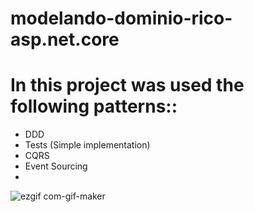 # modelando-dominio-rico-asp.net.core

<h1>In this project was used the following patterns::</h1>

* DDD
* Tests (Simple implementation)
* CQRS
* Event Sourcing
* 
![ezgif com-gif-maker](https://user-images.githubusercontent.com/25139027/139540971-fa285c96-1c63-4803-bd90-5d1ea1740bd8.gif)
